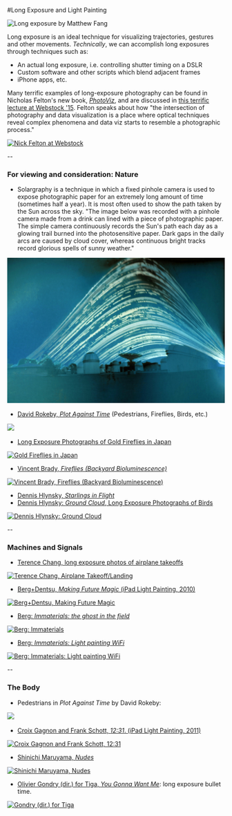 #Long Exposure and Light Painting

![Long exposure by Matthew Fang](images/long-exposure-matthew-fang.jpg)

Long exposure is an ideal technique for visualizing trajectories, gestures and other movements. *Technically*, we can accomplish long exposures through techniques such as: 

* An actual long exposure, i.e. controlling shutter timing on a DSLR
* Custom software and other scripts which blend adjacent frames
* iPhone apps, etc.

Many terrific examples of long-exposure photography can be found in Nicholas Felton's new book, [*PhotoViz*](http://usshop.gestalten.com/photoviz.html), and are discussed in [this terrific lecture at Webstock '15](https://vimeo.com/122852255). Felton speaks about how "the intersection of photography and data visualization is a place where optical techniques reveal complex phenomena and data viz starts to resemble a photographic process."

[![Nick Felton at Webstock](images/felton-webstock.jpg)](https://vimeo.com/122852255)

--

### For viewing and consideration: Nature

* Solargraphy is a technique in which a fixed pinhole camera is used to expose photographic paper for an extremely long amount of time (sometimes half a year). It is most often used to show the path taken by the Sun across the sky. "The image below was recorded with a pinhole camera made from a drink can lined with a piece of photographic paper. The simple camera continuously records the Sun's path each day as a glowing trail burned into the photosensitive paper. Dark gaps in the daily arcs are caused by cloud cover, whereas continuous bright tracks record glorious spells of sunny weather."

![Solargraphy](images/solargraphy_regina_valkenborgh_6months.jpg)


* [David Rokeby, *Plot Against Time*](http://www.davidrokeby.com/PlotAgainstTime.html) (Pedestrians, Fireflies, Birds, etc.)

[![](images/long-exposure-rokeby-snow.jpg)](http://www.davidrokeby.com/PlotAgainstTime.html)

* [Long Exposure Photographs of Gold Fireflies in Japan](http://www.thisiscolossal.com/2011/12/stunning-time-lapse-photographs-of-gold-fireflies-in-japan/)

[![Gold Fireflies in Japan](images/long-exposure-fireflies.jpg)](http://www.thisiscolossal.com/2011/12/stunning-time-lapse-photographs-of-gold-fireflies-in-japan/)

* [Vincent Brady, *Fireflies (Backyard Bioluminescence)*](http://www.vincentbrady.com/fireflies)

[![Vincent Brady, Fireflies (Backyard Bioluminescence)](images/long-exposure-vincentbrady-fireflies.jpg)](http://www.vincentbrady.com/fireflies)

* [Dennis Hlynsky, *Starlings in Flight*](https://aeon.co/videos/starlings-in-flight-sketch-entrancing-abstract-patterns-across-an-autumn-sky)
* [Dennis Hlynsky: *Ground Cloud*, Long Exposure Photographs of Birds](https://vimeo.com/149022523)

[![Dennis Hlynsky: *Ground Cloud*](images/long-exposure-hlynsky.jpg)](https://vimeo.com/149022523)

--

### Machines and Signals

* [Terence Chang, long exposure photos of airplane takeoffs](http://www.amusingplanet.com/2011/05/long-exposure-shots-of-airline-takeoffs.html)

[![Terence Chang, Airplane Takeoff/Landing](images/long-exposure-chang-airplane14.jpg)](http://www.amusingplanet.com/2011/05/long-exposure-shots-of-airline-takeoffs.html)

* [Berg+Dentsu, *Making Future Magic* (iPad Light Painting, 2010)](https://vimeo.com/14958082)

[![Berg+Dentsu, *Making Future Magic*](images/long-exposure-berg-ipad.jpg)](https://vimeo.com/14958082)

* [Berg: *Immaterials: the ghost in the field*](https://vimeo.com/7022707)

[![Berg: Immaterials](images/long-exposure-berg-fields.jpg)](https://vimeo.com/7022707)

* [Berg: *Immaterials: Light painting WiFi*](https://vimeo.com/20412632)

[![Berg: *Immaterials: Light painting WiFi*](images/long-exposure-berg-wifi.jpg)](https://vimeo.com/20412632)

--

### The Body

* Pedestrians in *Plot Against Time* by David Rokeby: 

[![](images/long-exposure-rokeby-pedestrians.jpg)](http://www.davidrokeby.com/PlotAgainstTime.html)

* [Croix Gagnon and Frank Schott, *12:31*. (iPad Light Painting, 2011)](http://www.project1231.com/)

[![Croix Gagnon and Frank Schott, 12:31](images/long-exposure-gagnon-schott.jpg)](http://www.project1231.com/)

* [Shinichi Maruyama, *Nudes*](http://www.shinichimaruyama.com/)

[![Shinichi Maruyama, *Nudes*](images/maruyama-long-exposure.jpg)](http://www.shinichimaruyama.com/)

* [Olivier Gondry (dir.) for Tiga, *You Gonna Want Me*](https://www.youtube.com/watch?v=b7IJVdBecqQ): long exposure bullet time. 

[![Gondry (dir.) for Tiga](images/long-exposure-gondry.jpg)](https://www.youtube.com/watch?v=b7IJVdBecqQ)